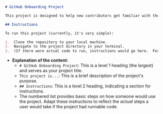 ```markdown
 # GitHub Onboarding Project

 This project is designed to help new contributors get familiar with the GitHub workflow.

 ## Instructions

 To run this project (currently, it's very simple):

 1.  Clone the repository to your local machine.
 2.  Navigate to the project directory in your terminal.
 3.  (If there were actual code to run, instructions would go here.  For example:  `Run 'python main.py'`.)
 ```

 *   **Explanation of the content:**
     *   `# GitHub Onboarding Project`:  This is a level 1 heading (the largest) and serves as your project title.
     *   `This project is...`:  This is a brief description of the project's purpose.
     *   `## Instructions`:  This is a level 2 heading, indicating a section for instructions.
     *   The numbered list provides basic steps on how someone would use the project.  Adapt these instructions to reflect the *actual* steps a user would take if the project had runnable code.